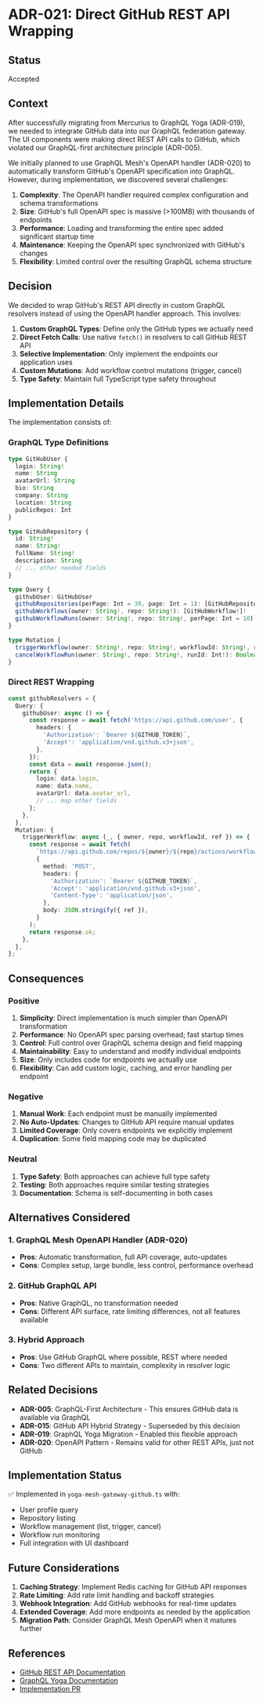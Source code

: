 # ADR-021: Direct GitHub REST API Wrapping

## Status
Accepted

## Context

After successfully migrating from Mercurius to GraphQL Yoga (ADR-019), we needed to integrate GitHub data into our GraphQL federation gateway. The UI components were making direct REST API calls to GitHub, which violated our GraphQL-first architecture principle (ADR-005).

We initially planned to use GraphQL Mesh's OpenAPI handler (ADR-020) to automatically transform GitHub's OpenAPI specification into GraphQL. However, during implementation, we discovered several challenges:

1. **Complexity**: The OpenAPI handler required complex configuration and schema transformations
2. **Size**: GitHub's full OpenAPI spec is massive (>100MB) with thousands of endpoints
3. **Performance**: Loading and transforming the entire spec added significant startup time
4. **Maintenance**: Keeping the OpenAPI spec synchronized with GitHub's changes
5. **Flexibility**: Limited control over the resulting GraphQL schema structure

## Decision

We decided to wrap GitHub's REST API directly in custom GraphQL resolvers instead of using the OpenAPI handler approach. This involves:

1. **Custom GraphQL Types**: Define only the GitHub types we actually need
2. **Direct Fetch Calls**: Use native `fetch()` in resolvers to call GitHub REST API
3. **Selective Implementation**: Only implement the endpoints our application uses
4. **Custom Mutations**: Add workflow control mutations (trigger, cancel)
5. **Type Safety**: Maintain full TypeScript type safety throughout

## Implementation Details

The implementation consists of:

### GraphQL Type Definitions
```typescript
type GitHubUser {
  login: String!
  name: String
  avatarUrl: String
  bio: String
  company: String
  location: String
  publicRepos: Int
}

type GitHubRepository {
  id: String!
  name: String!
  fullName: String!
  description: String
  // ... other needed fields
}

type Query {
  githubUser: GitHubUser
  githubRepositories(perPage: Int = 30, page: Int = 1): [GitHubRepository!]!
  githubWorkflows(owner: String!, repo: String!): [GitHubWorkflow!]!
  githubWorkflowRuns(owner: String!, repo: String!, perPage: Int = 10): [GitHubWorkflowRun!]!
}

type Mutation {
  triggerWorkflow(owner: String!, repo: String!, workflowId: String!, ref: String = "main"): Boolean!
  cancelWorkflowRun(owner: String!, repo: String!, runId: Int!): Boolean!
}
```

### Direct REST Wrapping
```typescript
const githubResolvers = {
  Query: {
    githubUser: async () => {
      const response = await fetch('https://api.github.com/user', {
        headers: {
          'Authorization': `Bearer ${GITHUB_TOKEN}`,
          'Accept': 'application/vnd.github.v3+json',
        },
      });
      const data = await response.json();
      return {
        login: data.login,
        name: data.name,
        avatarUrl: data.avatar_url,
        // ... map other fields
      };
    },
  },
  Mutation: {
    triggerWorkflow: async (_, { owner, repo, workflowId, ref }) => {
      const response = await fetch(
        `https://api.github.com/repos/${owner}/${repo}/actions/workflows/${workflowId}/dispatches`,
        {
          method: 'POST',
          headers: {
            'Authorization': `Bearer ${GITHUB_TOKEN}`,
            'Accept': 'application/vnd.github.v3+json',
            'Content-Type': 'application/json',
          },
          body: JSON.stringify({ ref }),
        }
      );
      return response.ok;
    },
  },
};
```

## Consequences

### Positive

1. **Simplicity**: Direct implementation is much simpler than OpenAPI transformation
2. **Performance**: No OpenAPI spec parsing overhead; fast startup times
3. **Control**: Full control over GraphQL schema design and field mapping
4. **Maintainability**: Easy to understand and modify individual endpoints
5. **Size**: Only includes code for endpoints we actually use
6. **Flexibility**: Can add custom logic, caching, and error handling per endpoint

### Negative

1. **Manual Work**: Each endpoint must be manually implemented
2. **No Auto-Updates**: Changes to GitHub API require manual updates
3. **Limited Coverage**: Only covers endpoints we explicitly implement
4. **Duplication**: Some field mapping code may be duplicated

### Neutral

1. **Type Safety**: Both approaches can achieve full type safety
2. **Testing**: Both approaches require similar testing strategies
3. **Documentation**: Schema is self-documenting in both cases

## Alternatives Considered

### 1. GraphQL Mesh OpenAPI Handler (ADR-020)
- **Pros**: Automatic transformation, full API coverage, auto-updates
- **Cons**: Complex setup, large bundle, less control, performance overhead

### 2. GitHub GraphQL API
- **Pros**: Native GraphQL, no transformation needed
- **Cons**: Different API surface, rate limiting differences, not all features available

### 3. Hybrid Approach
- **Pros**: Use GitHub GraphQL where possible, REST where needed
- **Cons**: Two different APIs to maintain, complexity in resolver logic

## Related Decisions

- **ADR-005**: GraphQL-First Architecture - This ensures GitHub data is available via GraphQL
- **ADR-015**: GitHub API Hybrid Strategy - Superseded by this decision
- **ADR-019**: GraphQL Yoga Migration - Enabled this flexible approach
- **ADR-020**: OpenAPI Pattern - Remains valid for other REST APIs, just not GitHub

## Implementation Status

✅ Implemented in `yoga-mesh-gateway-github.ts` with:
- User profile query
- Repository listing  
- Workflow management (list, trigger, cancel)
- Workflow run monitoring
- Full integration with UI dashboard

## Future Considerations

1. **Caching Strategy**: Implement Redis caching for GitHub API responses
2. **Rate Limiting**: Add rate limit handling and backoff strategies
3. **Webhook Integration**: Add GitHub webhooks for real-time updates
4. **Extended Coverage**: Add more endpoints as needed by the application
5. **Migration Path**: Consider GraphQL Mesh OpenAPI when it matures further

## References

- [GitHub REST API Documentation](https://docs.github.com/en/rest)
- [GraphQL Yoga Documentation](https://the-guild.dev/graphql/yoga-server)
- [Implementation PR](https://github.com/ChaseNoCap/meta-gothic-framework)